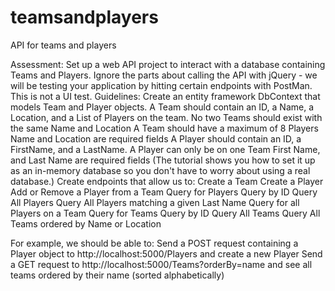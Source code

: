 # teamsandplayers

API for teams and players

Assessment:
Set up a web API project to interact with a database containing Teams and Players.
Ignore the parts about calling the API with jQuery - we will be testing your application by hitting certain endpoints with PostMan. This is not a UI
test.
Guidelines:
Create an entity framework DbContext that models Team and Player objects.
A Team should contain an ID, a Name, a Location, and a List of Players on the team.
No two Teams should exist with the same Name and Location
A Team should have a maximum of 8 Players
Name and Location are required fields
A Player should contain an ID, a FirstName, and a LastName.
A Player can only be on one Team
First Name, and Last Name are required fields
(The tutorial shows you how to set it up as an in-memory database so you don't have to worry about using a real database.)
Create endpoints that allow us to:
Create a Team
Create a Player
Add or Remove a Player from a Team
Query for Players
Query by ID
Query All Players
Query All Players matching a given Last Name
Query for all Players on a Team
Query for Teams
Query by ID
Query All Teams
Query All Teams ordered by Name or Location

For example, we should be able to:
Send a POST request containing a Player object to http://localhost:5000/Players and create a new Player
Send a GET request to http://localhost:5000/Teams?orderBy=name and see all teams ordered by their name (sorted alphabetically)
